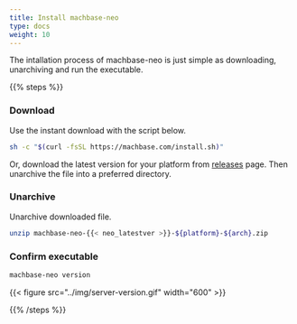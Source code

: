 ```yaml
---
title: Install machbase-neo
type: docs
weight: 10
---
```


The intallation process of machbase-neo is just simple as downloading, unarchiving and run the executable.

{{% steps %}}

### Download

Use the instant download with the script below.

```sh
sh -c "$(curl -fsSL https://machbase.com/install.sh)"
```

Or, download the latest version for your platform from [releases](/neo/releases) page.
Then unarchive the file into a preferred directory.

### Unarchive

Unarchive downloaded file.

```sh
unzip machbase-neo-{{< neo_latestver >}}-${platform}-${arch}.zip
```

### Confirm executable

```sh
machbase-neo version
```

{{< figure src="../img/server-version.gif" width="600" >}}

{{% /steps %}}
